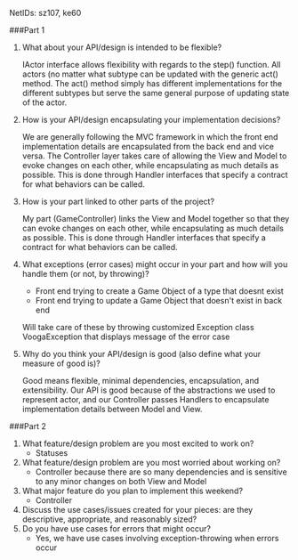 NetIDs: sz107, ke60

###Part 1
1. What about your API/design is intended to be flexible?
	
	IActor interface allows flexibility with regards to the step() function. All actors (no matter what subtype can be updated with the generic act() method. The act() method simply has different implementations for the different subtypes but serve the same general purpose of updating state of the actor.
	
2. How is your API/design encapsulating your implementation decisions?

	We are generally following the MVC framework in which the front end implementation details are encapsulated from the back end and vice versa. The Controller layer takes care of allowing the View and Model to evoke changes on each other, while encapsulating as much details as possible. This is done through Handler interfaces that specify a contract for what behaviors can be called. 
	
3. How is your part linked to other parts of the project?

	My part (GameController) links the View and Model together so that they can evoke changes on each other, while encapsulating as much details as possible. This is done through Handler interfaces that specify a contract for what behaviors can be called. 

4. What exceptions (error cases) might occur in your part and how will you handle them (or not, by throwing)?

	- Front end trying to create a Game Object of a type that doesnt exist
	- Front end trying to update a Game Object that doesn't exist in back end

	Will take care of these by throwing customized Exception class VoogaException that displays message of the error case
	
5. Why do you think your API/design is good (also define what your measure of good is)?

	Good means flexible, minimal dependencies, encapsulation, and extensibility. Our API is good because of the abstractions we used to represent actor, and our Controller passes Handlers to encapsulate implementation details between Model and View. 

###Part 2

1. What feature/design problem are you most excited to work on?
	- Statuses
2. What feature/design problem are you most worried about working on?
	- Controller because there are so many dependencies and is sensitive to any minor changes on both View and Model
3. What major feature do you plan to implement this weekend?
	- Controller
4. Discuss the use cases/issues created for your pieces: are they descriptive, appropriate, and reasonably sized?
5. Do you have use cases for errors that might occur?
	- Yes, we have use cases involving exception-throwing when errors occur